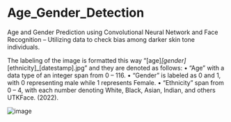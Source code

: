 # Age_Gender_Detection
Age and Gender Prediction using Convolutional Neural Network and Face Recognition – Utilizing data to check bias among darker skin tone individuals.


The labeling of the image is formatted this way “[age]_[gender]_[ethnicity]_[datestamp].jpg” and they are denoted as follows:
•	“Age” with a data type of an integer span from 0 – 116.
•	“Gender” is labeled as 0 and 1, with 0 representing male while 1 represents Female.
•	“Ethnicity” span from 0 – 4, with each number denoting White, Black, Asian, Indian, and others UTKFace. (2022). 


![image](https://user-images.githubusercontent.com/66375712/204857436-c043ac5c-76de-4de3-a17a-8192885beb38.png)
